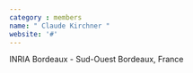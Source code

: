 ```yaml
---
category : members
name: " Claude Kirchner " 
website: '#'
---
```

INRIA Bordeaux - Sud-Ouest
Bordeaux, France

